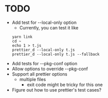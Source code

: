 # TODO

* Add test for --local-only option
  * Currently, you can test it like
  ```
  yarn link
  cd ~
  echo 1 > t.js
  prettier_d --local-only t.js
  prettier_d --local-only t.js --fallback
  ```
* Add tests for --pkg-conf option
* Allow options to override --pkg-conf
* Support all prettier options
  * multiple files
    * exit code might be tricky for this one
* Figure out how to use prettier's test cases?
